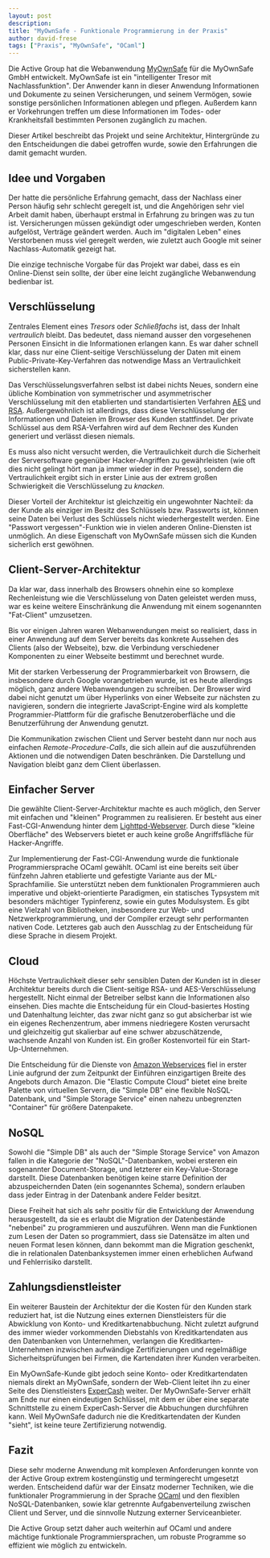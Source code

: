 ```yaml
---
layout: post
description: 
title: "MyOwnSafe - Funktionale Programmierung in der Praxis"
author: david-frese
tags: ["Praxis", "MyOwnSafe", "OCaml"]
---
```


Die Active Group hat die Webanwendung
[MyOwnSafe](http://www.myownsafe.de/) für die MyOwnSafe GmbH
entwickelt. MyOwnSafe ist ein "intelligenter Tresor mit
Nachlassfunktion". Der Anwender kann in dieser Anwendung Informationen
und Dokumente zu seinen Versicherungen, und seinem Vermögen, sowie
sonstige persönlichen Informationen ablegen und pflegen. Außerdem kann
er Vorkehrungen treffen um diese Informationen im Todes- oder
Krankheitsfall bestimmten Personen zugänglich zu machen.

Dieser Artikel beschreibt das Projekt und seine Architektur,
Hintergründe zu den Entscheidungen die dabei getroffen wurde, sowie
den Erfahrungen die damit gemacht wurden.

<!-- more start -->

## Idee und Vorgaben

Der hatte die persönliche Erfahrung gemacht, dass der Nachlass einer
Person häufig sehr schlecht geregelt ist, und die Angehörigen sehr
viel Arbeit damit haben, überhaupt erstmal in Erfahrung zu bringen was
zu tun ist. Versicherungen müssen gekündigt oder umgeschrieben werden,
Konten aufgelöst, Verträge geändert werden. Auch im "digitalen Leben"
eines Verstorbenen muss viel geregelt werden, wie zuletzt auch Google
mit seiner Nachlass-Automatik gezeigt hat.

Die einzige technische Vorgabe für das Projekt war dabei, dass es ein
Online-Dienst sein sollte, der über eine leicht zugängliche
Webanwendung bedienbar ist.

## Verschlüsselung

Zentrales Element eines _Tresors_ oder _Schließfachs_ ist, dass der
Inhalt _vertraulich_ bleibt. Das bedeutet, dass niemand ausser den
vorgesehenen Personen Einsicht in die Informationen erlangen kann. Es
war daher schnell klar, dass nur eine Client-seitige Verschlüsselung
der Daten mit einem Public-Private-Key-Verfahren das notwendige Mass
an Vertraulichkeit sicherstellen kann.

Das Verschlüsselungsverfahren selbst ist dabei nichts Neues, sondern
eine übliche Kombination von symmetrischer und asymmetrischer
Verschlüsselung mit den etablierten und standartisierten Verfahren
[AES](http://de.wikipedia.org/wiki/Advanced_Encryption_Standard) und
[RSA](http://de.wikipedia.org/wiki/RSA-Kryptosystem). Außergewöhnlich
ist allerdings, dass diese Verschlüsselung der Informationen und
Dateien im Browser des Kunden stattfindet. Der private Schlüssel aus
dem RSA-Verfahren wird auf dem Rechner des Kunden generiert und
verlässt diesen niemals.

Es muss also nicht versucht werden, die Vertraulichkeit durch die
Sicherheit der Serversoftware gegenüber Hacker-Angriffen zu
gewährleisten (wie oft dies nicht gelingt hört man ja immer wieder in
der Presse), sondern die Vertraulichkeit ergibt sich in erster Linie
aus der extrem großen Schwierigkeit die Verschlüsselung zu _knacken_.

Dieser Vorteil der Architektur ist gleichzeitig ein ungewohnter
Nachteil: da der Kunde als einziger im Besitz des Schlüssels bzw.
Passworts ist, können seine Daten bei Verlust des Schlüssels nicht
wiederhergestellt werden. Eine "Passwort vergessen"-Funktion wie in
vielen anderen Online-Diensten ist unmöglich. An diese Eigenschaft von
MyOwnSafe müssen sich die Kunden sicherlich erst gewöhnen.

## Client-Server-Architektur

Da klar war, dass innerhalb des Browsers ohnehin eine so komplexe
Rechenleistung wie die Verschlüsselung von Daten geleistet werden
muss, war es keine weitere Einschränkung die Anwendung mit einem
sogenannten "Fat-Client" umzusetzen.

Bis vor einigen Jahren waren Webanwendungen meist so realisiert, dass
in einer Anwendung auf dem Server bereits das konkrete Aussehen des
Clients (also der Webseite), bzw. die Verbindung verschiedener
Komponenten zu einer Webseite bestimmt und berechnet wurde.

Mit der starken Verbesserung der Programmierbarkeit von Browsern, die
insbesondere durch Google vorangetrieben wurde, ist es heute
allerdings möglich, ganz andere Webanwendungen zu schreiben. Der
Browser wird dabei nicht genutzt um über Hyperlinks von einer Webseite
zur nächsten zu navigieren, sondern die integrierte JavaScript-Engine
wird als komplette Programmier-Plattform für die grafische
Benutzeroberfläche und die Benutzerführung der Anwendung genutzt.

Die Kommunikation zwischen Client und Server besteht dann nur noch aus
einfachen _Remote-Procedure-Calls_, die sich allein auf die
auszuführenden Aktionen und die notwendigen Daten beschränken. Die
Darstellung und Navigation bleibt ganz dem Client überlassen.

## Einfacher Server

Die gewählte Client-Server-Architektur machte es auch möglich, den
Server mit einfachen und "kleinen" Programmen zu realisieren. Er
besteht aus einer Fast-CGI-Anwendung hinter dem
[Lighttpd-Webserver](http://www.lighttpd.net/). Durch diese "kleine
Oberfläche" des Webservers bietet er auch keine große Angriffsfläche
für Hacker-Angriffe.

Zur Implementierung der Fast-CGI-Anwendung wurde die funktionale
Programmiersprache OCaml gewählt. OCaml ist eine bereits seit über
fünfzehn Jahren etablierte und gefestigte Variante aus der
ML-Sprachfamilie. Sie unterstützt neben dem funktionalen Programmieren
auch imperative und objekt-orientierte Paradigmen, ein statisches
Typsystem mit besonders mächtiger Typinferenz, sowie ein gutes
Modulsystem. Es gibt eine Vielzahl von Bibliotheken, insbesondere zur
Web- und Netzwerkprogrammierung, und der Compiler erzeugt sehr
performanten nativen Code. Letzteres gab auch den Ausschlag zu der
Entscheidung für diese Sprache in diesem Projekt.

## Cloud

Höchste Vertraulichkeit dieser sehr sensiblen Daten der Kunden ist in
dieser Architektur bereits durch die Client-seitige RSA- und
AES-Verschlüsselung hergestellt. Nicht einmal der Betreiber selbst
kann die Informationen also einsehen. Dies machte die Entscheidung für
ein Cloud-basiertes Hosting und Datenhaltung leichter, das zwar nicht
ganz so gut absicherbar ist wie ein eigenes Rechenzentrum, aber immens
niedriegere Kosten verursacht und gleichzeitig gut skalierbar auf eine
schwer abzuschätzende, wachsende Anzahl von Kunden ist. Ein großer
Kostenvorteil für ein Start-Up-Unternehmen.

Die Entscheidung für die Dienste von [Amazon
Webservices](http://aws.amazon.com/) fiel in erster Linie aufgrund der
zum Zeitpunkt der Einführen einzigartigen Breite des Angebots durch
Amazon. Die "Elastic Compute Cloud" bietet eine breite Palette von
virtuellen Servern, die "Simple DB" eine flexible NoSQL-Datenbank, und
"Simple Storage Service" einen nahezu unbegrenzten "Container" für
größere Datenpakete.

## NoSQL

Sowohl die "Simple DB" als auch der "Simple Storage Service" von
Amazon fallen in die Kategorie der "NoSQL"-Datenbanken, wobei ersteren
ein sogenannter Document-Storage, und letzterer ein Key-Value-Storage
darstellt. Diese Datenbanken benötigen keine starre Definition der
abzuspeichernden Daten (ein sogenanntes Schema), sondern erlauben dass
jeder Eintrag in der Datenbank andere Felder besitzt.

Diese Freiheit hat sich als sehr positiv für die Entwicklung der
Anwendung herausgestellt, da sie es erlaubt die Migration der
Datenbestände "nebenbei" zu programmieren und auszuführen. Wenn man
die Funktionen zum Lesen der Daten so programmiert, dass sie
Datensätze im alten und neuen Format lesen können, dann bekommt man
die Migration geschenkt, die in relationalen Datenbanksystemen immer
einen erheblichen Aufwand und Fehlerrisiko darstellt.

## Zahlungsdienstleister

Ein weiterer Baustein der Architektur der die Kosten für den Kunden
stark reduziert hat, ist die Nutzung eines externen Dienstleisters für
die Abwicklung von Konto- und Kreditkartenabbuchung. Nicht zuletzt
aufgrund des immer wieder vorkommenden Diebstahls von
Kreditkartendaten aus den Datenbanken von Unternehmen, verlangen die
Kreditkarten-Unternehmen inzwischen aufwändige Zertifizierungen und
regelmäßige Sicherheitsprüfungen bei Firmen, die Kartendaten ihrer
Kunden verarbeiten.

Ein MyOwnSafe-Kunde gibt jedoch seine Konto- oder Kreditkartendaten
niemals direkt an MyOwnSafe, sondern der Web-Client leitet ihn zu
einer Seite des Dienstleisters [ExperCash](http://www.expercash.de)
weiter. Der MyOwnSafe-Server erhält am Ende nur einen eindeutigen
Schlüssel, mit dem er über eine separate Schnittstelle zu einem
ExperCash-Server die Abbuchungen durchführen kann. Weil MyOwnSafe
dadurch nie die Kreditkartendaten der Kunden "sieht", ist keine
teure Zertifizierung notwendig.

## Fazit

Diese sehr moderne Anwendung mit komplexen Anforderungen konnte von
der Active Group extrem kostengünstig und termingerecht umgesetzt
werden. Entscheidend dafür war der Einsatz moderner Techniken, wie die
funktionaler Programmierung in der Sprache [OCaml](http://ocaml.org/)
und den flexiblen NoSQL-Datenbanken, sowie klar getrennte
Aufgabenverteilung zwischen Client und Server, und die sinnvolle
Nutzung externer Serviceanbieter.

Die Active Group setzt daher auch weiterhin auf OCaml und andere
mächtige funktionale Programmiersprachen, um robuste Programme so
effizient wie möglich zu entwickeln.
